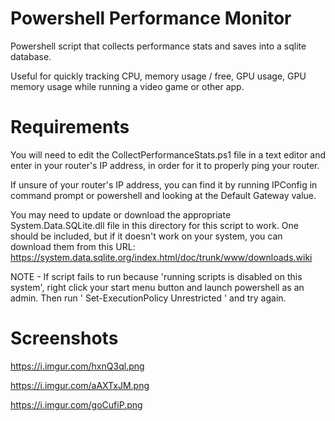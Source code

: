 # Powershell Performance Monitor
 Powershell script that collects performance stats and saves into a sqlite database.

Useful for quickly tracking CPU, memory usage / free, GPU usage, GPU memory usage while running a video game or other app.

# Requirements

You will need to edit the CollectPerformanceStats.ps1 file in a text editor and enter in your router's IP address, in order for it to properly ping your router.

If unsure of your router's IP address, you can find it by running IPConfig in command prompt or powershell and looking at the Default Gateway value. 

You may need to update or download the appropriate System.Data.SQLite.dll file in this directory for this script to work. One should be included, but if it doesn't work on your system, you can download them from this URL: https://system.data.sqlite.org/index.html/doc/trunk/www/downloads.wiki

NOTE - If script fails to run because 'running scripts is disabled on this system', right click your start menu button and launch powershell as an admin. Then run ' Set-ExecutionPolicy Unrestricted ' and try again.

# Screenshots

https://i.imgur.com/hxnQ3ql.png

https://i.imgur.com/aAXTxJM.png

https://i.imgur.com/goCufiP.png
